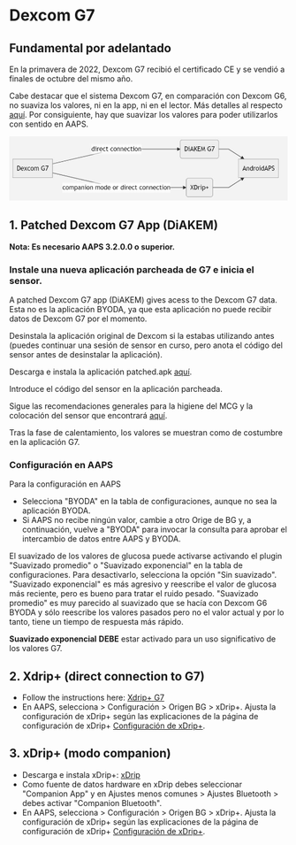 # Dexcom G7


## Fundamental por adelantado

En la primavera de 2022, Dexcom G7 recibió el certificado CE y se vendió a finales de octubre del mismo año.

Cabe destacar que el sistema Dexcom G7, en comparación con Dexcom G6, no suaviza los valores, ni en la app, ni en el lector. Más detalles al respecto [aquí](https://www.dexcom.com/en-us/faqs/why-does-past-cgm-data-look-different-from-past-data-on-receiver-and-follow-app). Por consiguiente, hay que suavizar los valores para poder utilizarlos con sentido en AAPS.

![G7 english](../images/6fe30b84-227a-4bae-a9a5-527cee341dbf.png)

## 1.  Patched Dexcom G7 App (DiAKEM)

**Nota: Es necesario AAPS 3.2.0.0 o superior.**

### Instale una nueva aplicación parcheada de G7 e inicia el sensor.

A patched Dexcom G7 app (DiAKEM) gives acess to the Dexcom G7 data. Esta no es la aplicación BYODA, ya que esta aplicación no puede recibir datos de Dexcom G7 por el momento.

Desinstala la aplicación original de Dexcom si la estabas utilizando antes (puedes continuar una sesión de sensor en curso, pero anota el código del sensor antes de desinstalar la aplicación).

Descarga e instala la aplicación patched.apk [aquí](https://github.com/authorgambel/g7/releases).

Introduce el código del sensor en la aplicación parcheada.

Sigue las recomendaciones generales para la higiene del MCG y la colocación del sensor que encontrará [aquí](../Hardware/GeneralCGMRecommendation.md).

Tras la fase de calentamiento, los valores se muestran como de costumbre en la aplicación G7.

### Configuración en AAPS

Para la configuración en AAPS
- Selecciona "BYODA" en la tabla de configuraciones, aunque no sea la aplicación BYODA.
- Si AAPS no recibe ningún valor, cambie a otro Orige de BG y, a continuación, vuelve a "BYODA" para invocar la consulta para aprobar el intercambio de datos entre AAPS y BYODA.

El suavizado de los valores de glucosa puede activarse activando el plugin "Suavizado promedio" o "Suavizado exponencial" en la tabla de configuraciones. Para desactivarlo, selecciona la opción "Sin suavizado". "Suavizado exponencial" es más agresivo y reescribe el valor de glucosa más reciente, pero es bueno para tratar el ruido pesado. "Suavizado promedio" es muy parecido al suavizado que se hacía con Dexcom G6 BYODA y sólo reescribe los valores pasados pero no el valor actual y por lo tanto, tiene un tiempo de respuesta más rápido.

**Suavizado exponencial** **DEBE** estar activado para un uso significativo de los valores G7.

## 2. Xdrip+ (direct connection to G7)

- Follow the instructions here: [Xdrip+ G7](https://navid200.github.io/xDrip/docs/Dexcom/G7.html)
- En AAPS, selecciona > Configuración > Origen BG > xDrip+. Ajusta la configuración de xDrip+ según las explicaciones de la página de configuración de xDrip+ [Configuración de xDrip+](../Configuration/xdrip.md).

## 3. xDrip+ (modo companion)

-   Descarga e instala xDrip+: [xDrip](https://github.com/NightscoutFoundation/xDrip)
- Como fuente de datos hardware en xDrip debes seleccionar "Companion App" y en Ajustes menos comunes > Ajustes Bluetooth > debes activar "Companion Bluetooth".
- En AAPS, selecciona > Configuración > Origen BG > xDrip+. Ajusta la configuración de xDrip+ según las explicaciones de la página de configuración de xDrip+ [Configuración de xDrip+](../Configuration/xdrip.md). 
